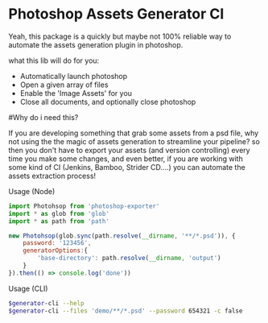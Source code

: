 # Photoshop Assets Generator CI

Yeah, this package is a quickly but maybe not 100% reliable way to automate the assets generation plugin in photoshop.

what this lib will do for you:

- Automatically launch photoshop
- Open a given array of files
- Enable the 'Image Assets' for you
- Close all documents, and optionally close photoshop

#Why do i need this?

If you are developing something that grab some assets from a psd file, why not using the the magic of assets generation to streamline your pipeline? so then you don't have to export your assets (and version controlling) every time you make some changes, and even better, if you are working with some kind of CI (Jenkins, Bamboo, Strider CD....) you can automate the assets extraction process!

Usage (Node)

```js
import Photohsop from 'photoshop-exporter'
import * as glob from 'glob'
import * as path from 'path'

new Photohsop(glob.sync(path.resolve(__dirname, '**/*.psd')), {
    password: '123456',
    generatorOptions:{
        'base-directory': path.resolve(__dirname, 'output')
    }
}).then(() => console.log('done'))
```

Usage (CLI)

```bash
$generator-cli --help 
$generator-cli --files 'demo/**/*.psd' --password 654321 -c false
```
